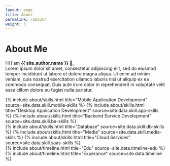 ```yaml
---
layout: page
title: About
permalink: /about/
weight: 3
---
```


# **About Me**

Hi I am **{{ site.author.name }}** :wave:,<br>
Lorem ipsum dolor sit amet, consectetur adipiscing elit, sed do eiusmod tempor incididunt ut labore et dolore magna aliqua. Ut enim ad minim veniam, quis nostrud exercitation ullamco laboris nisi ut aliquip ex ea commodo consequat. Duis aute irure dolor in reprehenderit in voluptate velit esse cillum dolore eu fugiat nulla pariatur.

<div class="row">
{% include about/skills.html title="Mobile Application Development" source=site.data.skill.mobile-skills %}
{% include about/skills.html title="Desktop Application Development" source=site.data.skill.app-skills %}
{% include about/skills.html title="Backend Service Development" source=site.data.skill.be-skills %}
</div>
<div class="row">
{% include about/skills.html title="Database" source=site.data.skill.db-skills %}
{% include about/skills.html title="Media" source=site.data.skill.media-skills %}
{% include about/skills.html title="Cloud Services" source=site.data.skill.saas-skills %}
</div>

<div class="row">
{% include about/timeline.html title="Edu" source=site.data.timeline-edu %}
{% include about/timeline.html title="Experance" source=site.data.timeline %}
</div>
